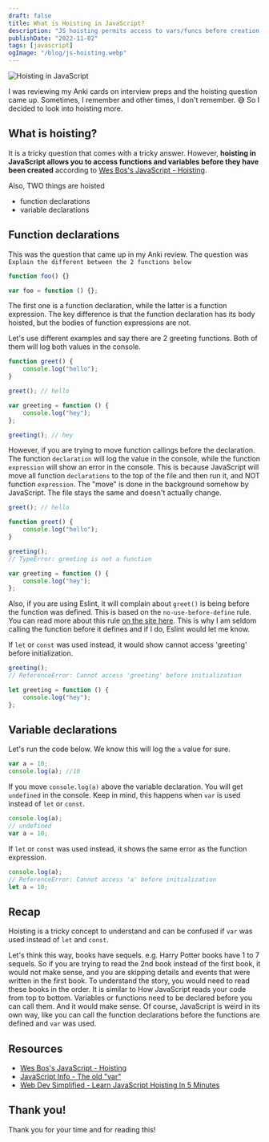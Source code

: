 ```yaml
---
draft: false
title: What is Hoisting in JavaScript?
description: "JS hoisting permits access to vars/funcs before creation, but var confuses by enabling calls before def. Prefer let/const for error prevention."
publishDate: "2022-11-02"
tags: [javascript]
ogImage: "/blog/js-hoisting.webp"
---
```


![Hoisting in JavaScript](/blog/js-hoisting.webp)

I was reviewing my Anki cards on interview preps and the hoisting question came up. Sometimes, I remember and other times, I don't remember. 😅 So I decided to look into hoisting more.

## What is hoisting?

It is a tricky question that comes with a tricky answer. However, **hoisting in JavaScript allows you to access functions and variables before they have been created** according to [Wes Bos's JavaScript - Hoisting](https://wesbos.com/javascript/03-the-tricky-bits/hoisting).

Also, TWO things are hoisted

- function declarations
- variable declarations

## Function declarations

This was the question that came up in my Anki review. The question was `Explain the different between the 2 functions below`

```js
function foo() {}

var foo = function () {};
```

The first one is a function declaration, while the latter is a function expression. The key difference is that the function declaration has its body hoisted, but the bodies of function expressions are not.

Let's use different examples and say there are 2 greeting functions. Both of them will log both values in the console.

```js
function greet() {
	console.log("hello");
}

greet(); // hello

var greeting = function () {
	console.log("hey");
};

greeting(); // hey
```

However, if you are trying to move function callings before the declaration. The function `declaration` will log the value in the console, while the function `expression` will show an error in the console. This is because JavaScript will move all function `declarations` to the top of the file and then run it, and NOT function `expression`. The "move" is done in the background somehow by JavaScript. The file stays the same and doesn't actually change.

```js
greet(); // hello

function greet() {
	console.log("hello");
}

greeting();
// TypeError: greeting is not a function

var greeting = function () {
	console.log("hey");
};
```

Also, if you are using Eslint, it will complain about `greet()` is being before the function was defined. This is based on the `no-use-before-define` rule. You can read more about this rule [on the site here](https://eslint.org/docs/latest/rules/no-use-before-define). This is why I am seldom calling the function before it defines and if I do, Eslint would let me know.

If `let` or `const` was used instead, it would show cannot access 'greeting' before initialization.

```js
greeting();
// ReferenceError: Cannot access 'greeting' before initialization

let greeting = function () {
	console.log("hey");
};
```

## Variable declarations

Let's run the code below. We know this will log the `a` value for sure.

```js
var a = 10;
console.log(a); //10
```

If you move `console.log(a)` above the variable declaration. You will get `undefined` in the console. Keep in mind, this happens when `var` is used instead of `let` or `const`.

```js
console.log(a);
// undefined
var a = 10;
```

If `let` or `const` was used instead, it shows the same error as the function expression.

```js
console.log(a);
// ReferenceError: Cannot access 'a' before initialization
let a = 10;
```

## Recap

Hoisting is a tricky concept to understand and can be confused if `var` was used instead of `let` and `const`.

Let's think this way, books have sequels. e.g. Harry Potter books have 1 to 7 sequels. So if you are trying to read the 2nd book instead of the first book, it would not make sense, and you are skipping details and events that were written in the first book. To understand the story, you would need to read these books in the order. It is similar to How JavaScript reads your code from top to bottom. Variables or functions need to be declared before you can call them. And it would make sense. Of course, JavaScript is weird in its own way, like you can call the function declarations before the functions are defined and `var` was used.

## Resources

- [Wes Bos's JavaScript - Hoisting](https://wesbos.com/javascript/03-the-tricky-bits/hoisting)
- [JavaScript Info - The old "var"](https://javascript.info/var)
- [Web Dev Simplified - Learn JavaScript Hoisting In 5 Minutes](https://www.youtube.com/watch?v=EvfRXyKa_GI)

## Thank you!

Thank you for your time and for reading this!
